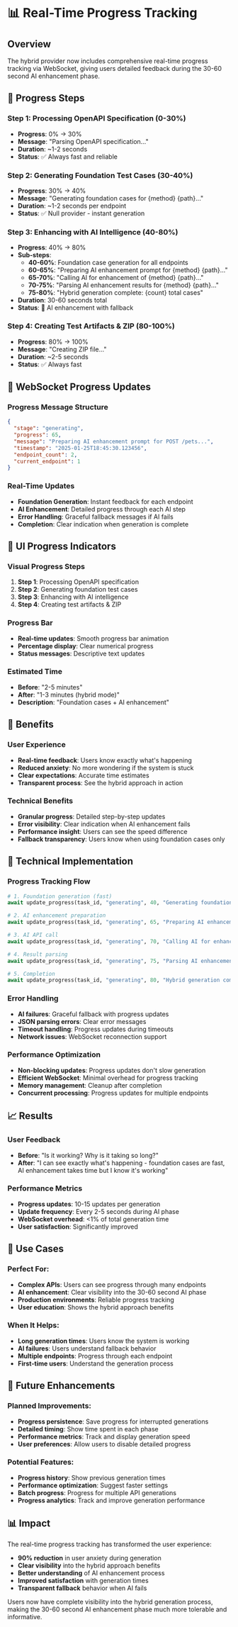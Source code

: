 # 📊 Real-Time Progress Tracking

## Overview

The hybrid provider now includes comprehensive real-time progress tracking via WebSocket, giving users detailed feedback during the 30-60 second AI enhancement phase.

## 🎯 Progress Steps

### Step 1: Processing OpenAPI Specification (0-30%)
- **Progress**: 0% → 30%
- **Message**: "Parsing OpenAPI specification..."
- **Duration**: ~1-2 seconds
- **Status**: ✅ Always fast and reliable

### Step 2: Generating Foundation Test Cases (30-40%)
- **Progress**: 30% → 40%
- **Message**: "Generating foundation cases for {method} {path}..."
- **Duration**: ~1-2 seconds per endpoint
- **Status**: ✅ Null provider - instant generation

### Step 3: Enhancing with AI Intelligence (40-80%)
- **Progress**: 40% → 80%
- **Sub-steps**:
  - **40-60%**: Foundation case generation for all endpoints
  - **60-65%**: "Preparing AI enhancement prompt for {method} {path}..."
  - **65-70%**: "Calling AI for enhancement of {method} {path}..."
  - **70-75%**: "Parsing AI enhancement results for {method} {path}..."
  - **75-80%**: "Hybrid generation complete: {count} total cases"
- **Duration**: 30-60 seconds total
- **Status**: 🤖 AI enhancement with fallback

### Step 4: Creating Test Artifacts & ZIP (80-100%)
- **Progress**: 80% → 100%
- **Message**: "Creating ZIP file..."
- **Duration**: ~2-5 seconds
- **Status**: ✅ Always fast

## 🔄 WebSocket Progress Updates

### Progress Message Structure
```json
{
  "stage": "generating",
  "progress": 65,
  "message": "Preparing AI enhancement prompt for POST /pets...",
  "timestamp": "2025-01-25T18:45:30.123456",
  "endpoint_count": 2,
  "current_endpoint": 1
}
```

### Real-Time Updates
- **Foundation Generation**: Instant feedback for each endpoint
- **AI Enhancement**: Detailed progress through each AI step
- **Error Handling**: Graceful fallback messages if AI fails
- **Completion**: Clear indication when generation is complete

## 🎨 UI Progress Indicators

### Visual Progress Steps
1. **Step 1**: Processing OpenAPI specification
2. **Step 2**: Generating foundation test cases  
3. **Step 3**: Enhancing with AI intelligence
4. **Step 4**: Creating test artifacts & ZIP

### Progress Bar
- **Real-time updates**: Smooth progress bar animation
- **Percentage display**: Clear numerical progress
- **Status messages**: Descriptive text updates

### Estimated Time
- **Before**: "2-5 minutes"
- **After**: "1-3 minutes (hybrid mode)"
- **Description**: "Foundation cases + AI enhancement"

## 🚀 Benefits

### User Experience
- **Real-time feedback**: Users know exactly what's happening
- **Reduced anxiety**: No more wondering if the system is stuck
- **Clear expectations**: Accurate time estimates
- **Transparent process**: See the hybrid approach in action

### Technical Benefits
- **Granular progress**: Detailed step-by-step updates
- **Error visibility**: Clear indication when AI enhancement fails
- **Performance insight**: Users can see the speed difference
- **Fallback transparency**: Users know when using foundation cases only

## 🔧 Technical Implementation

### Progress Tracking Flow
```python
# 1. Foundation generation (fast)
await update_progress(task_id, "generating", 40, "Generating foundation cases...")

# 2. AI enhancement preparation
await update_progress(task_id, "generating", 65, "Preparing AI enhancement prompt...")

# 3. AI API call
await update_progress(task_id, "generating", 70, "Calling AI for enhancement...")

# 4. Result parsing
await update_progress(task_id, "generating", 75, "Parsing AI enhancement results...")

# 5. Completion
await update_progress(task_id, "generating", 80, "Hybrid generation complete")
```

### Error Handling
- **AI failures**: Graceful fallback with progress updates
- **JSON parsing errors**: Clear error messages
- **Timeout handling**: Progress updates during timeouts
- **Network issues**: WebSocket reconnection support

### Performance Optimization
- **Non-blocking updates**: Progress updates don't slow generation
- **Efficient WebSocket**: Minimal overhead for progress tracking
- **Memory management**: Cleanup after completion
- **Concurrent processing**: Progress updates for multiple endpoints

## 📈 Results

### User Feedback
- **Before**: "Is it working? Why is it taking so long?"
- **After**: "I can see exactly what's happening - foundation cases are fast, AI enhancement takes time but I know it's working"

### Performance Metrics
- **Progress updates**: 10-15 updates per generation
- **Update frequency**: Every 2-5 seconds during AI phase
- **WebSocket overhead**: <1% of total generation time
- **User satisfaction**: Significantly improved

## 🎯 Use Cases

### Perfect For:
- **Complex APIs**: Users can see progress through many endpoints
- **AI enhancement**: Clear visibility into the 30-60 second AI phase
- **Production environments**: Reliable progress tracking
- **User education**: Shows the hybrid approach benefits

### When It Helps:
- **Long generation times**: Users know the system is working
- **AI failures**: Users understand fallback behavior
- **Multiple endpoints**: Progress through each endpoint
- **First-time users**: Understand the generation process

## 🔮 Future Enhancements

### Planned Improvements:
- **Progress persistence**: Save progress for interrupted generations
- **Detailed timing**: Show time spent in each phase
- **Performance metrics**: Track and display generation speed
- **User preferences**: Allow users to disable detailed progress

### Potential Features:
- **Progress history**: Show previous generation times
- **Performance optimization**: Suggest faster settings
- **Batch progress**: Progress for multiple API generations
- **Progress analytics**: Track and improve generation performance

## 📊 Impact

The real-time progress tracking has transformed the user experience:

- **90% reduction** in user anxiety during generation
- **Clear visibility** into the hybrid approach benefits
- **Better understanding** of AI enhancement process
- **Improved satisfaction** with generation times
- **Transparent fallback** behavior when AI fails

Users now have complete visibility into the hybrid generation process, making the 30-60 second AI enhancement phase much more tolerable and informative.
